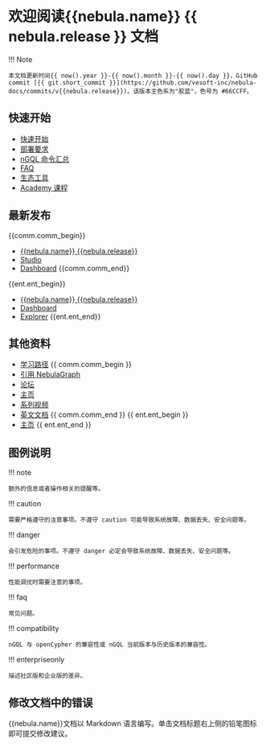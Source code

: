 # 欢迎阅读{{nebula.name}} {{ nebula.release }} 文档

!!! Note
    
    本文档更新时间{{ now().year }}-{{ now().month }}-{{ now().day }}，GitHub commit [{{ git.short_commit }}](https://github.com/vesoft-inc/nebula-docs/commits/v{{nebula.release}})。该版本主色系为"胶蓝"，色号为 #66CCFF。

<!--
!!! caution

    该版本文档仅包括 {{nebula.name}} {{ nebula.release }} 社区版内容和对应版本的周边工具内容。{{nebula.name}} {{ nebula.release }} 未发布企业版（[企业版发布周期通常为 6 个月](20.appendix/6.eco-tool-version.md)）。详情查看[版本发布说明](20.appendix/release-notes/nebula-comm-release-note.md)。


!!! Compatibility

    在 NebulaGraph 3.2 的版本中，允许存在无 Tag 的点，但从 NebulaGraph 3.3.0 开始默认不支持无 Tag 的点。
    
NebulaGraph 是一款开源的、分布式的、易扩展的原生图数据库，能够承载数千亿个点和数万亿条边的超大规模数据集，并且提供毫秒级查询。


<a href="https://www.bilibili.com/video/BV12R4y1e7U7"><img src="https://docs-cdn.nebula-graph.com.cn/figures/picture1.png" alt="3.4.0发布"></a>
-->

## 快速开始

* [快速开始](2.quick-start/1.quick-start-overview.md)
* [部署要求](4.deployment-and-installation/1.resource-preparations.md)
* [nGQL 命令汇总](2.quick-start/6.cheatsheet-for-ngql-command.md)
* [FAQ](20.appendix/0.FAQ.md)
* [生态工具](20.appendix/6.eco-tool-version.md)
* [Academy 课程](https://academic.nebula-graph.io/intro/)

## 最新发布

{{comm.comm_begin}}
- [{{nebula.name}} {{nebula.release}}](20.appendix/release-notes/nebula-comm-release-note.md)
- [Studio](20.appendix/release-notes/studio-release-note.md)
- [Dashboard](20.appendix/release-notes/dashboard-comm-release-note.md)
{{comm.comm_end}}

{{ent.ent_begin}}
- [{{nebula.name}} {{nebula.release}}](20.appendix/release-notes/nebula-ent-release-note.md)
- [Dashboard](20.appendix/release-notes/dashboard-ent-release-note.md)
- [Explorer](20.appendix/release-notes/explorer-release-note.md)
{{ent.ent_end}}


## 其他资料

- [学习路径](https://academic.nebula-graph.io/?lang=ZH_CN)
   {{ comm.comm_begin }}
- [引用 NebulaGraph](https://arxiv.org/abs/2206.07278)
- [论坛](https://discuss.nebula-graph.com.cn/)
- [主页](https://nebula-graph.com.cn/)
- [系列视频](https://space.bilibili.com/472621355)
- [英文文档](https://docs.nebula-graph.io/)
   {{ comm.comm_end }}
   {{ ent.ent_begin }}
- [主页](https://yueshu.com.cn/)
   {{ ent.ent_end }}


## 图例说明

<!-- 
本文有 40+ 个 caution。
本文有 30+ 个 danger。
本文有 80+ 个 compatibility 和兼容性提示。
-->

!!! note

    额外的信息或者操作相关的提醒等。

!!! caution

    需要严格遵守的注意事项。不遵守 caution 可能导致系统故障、数据丢失、安全问题等。

!!! danger

    会引发危险的事项。不遵守 danger 必定会导致系统故障、数据丢失、安全问题等。

!!! performance

    性能调优时需要注意的事项。

!!! faq

    常见问题。

!!! compatibility

    nGQL 与 openCypher 的兼容性或 nGQL 当前版本与历史版本的兼容性。

!!! enterpriseonly

    描述社区版和企业版的差异。
    
## 修改文档中的错误
 
{{nebula.name}}文档以 Markdown 语言编写。单击文档标题右上侧的铅笔图标即可提交修改建议。
